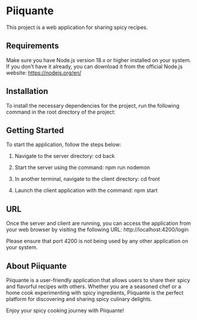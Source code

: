# Piiquante

This project is a web application for sharing spicy recipes.

## Requirements

Make sure you have Node.js version 18.x or higher installed on your system. If you don't have it already, you can download it from the official Node.js website: https://nodejs.org/en/

## Installation

To install the necessary dependencies for the project, run the following command in the root directory of the project:


## Getting Started

To start the application, follow the steps below:

1. Navigate to the server directory:
cd back

2. Start the server using the command:
npm run nodemon

3. In another terminal, navigate to the client directory:
cd front

4. Launch the client application with the command:
npm start

## URL

Once the server and client are running, you can access the application from your web browser by visiting the following URL:
http://localhost:4200/login


Please ensure that port 4200 is not being used by any other application on your system.

## About Piiquante

Piiquante is a user-friendly application that allows users to share their spicy and flavorful recipes with others. Whether you are a seasoned chef or a home cook experimenting with spicy ingredients, Piiquante is the perfect platform for discovering and sharing spicy culinary delights.

Enjoy your spicy cooking journey with Piiquante!

